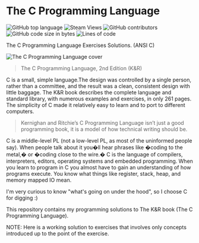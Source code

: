 # The C Programming Language

![GitHub top language](https://img.shields.io/github/languages/top/omerhassan/The_C_Programming_Language)
![Steam Views](https://img.shields.io/steam/views/100)
![GitHub contributors](https://img.shields.io/github/contributors/omerhassan/The_C_Programming_Language)
![GitHub code size in bytes](https://img.shields.io/github/languages/code-size/omerhassan/The_C_Programming_Language?color=lightgrey)
![Lines of code](https://img.shields.io/tokei/lines/github/omerhassan/The_C_Programming_Language?color=important)

The C Programming Language Exercises Solutions. (ANSI C)

![The C Programming Language cover](https://images-na.ssl-images-amazon.com/images/I/411ejyE8obL._SX377_BO1,204,203,200_.jpg)

> The C Programming Language, 2nd Edition (K&R)

C is a small, simple language.The design was controlled by a single person, rather than a committee,
and the result was a clean, consistent design with little baggage. The K&R book describes the
complete language and standard library, with numerous examples and exercises, in only 261 pages.
The simplicity of C made it relatively easy to learn and to port to different computers.

> Kernighan and Ritchie’s C Programming Language isn’t just a good programming book, it is a model of how technical writing should be.

C is a middle-level PL (not a low-level PL, as most of the uninformed people say). When people talk about it you�ll hear
phrases like �coding to the metal,� or �coding close to the wire.� C is the language of compilers, interpreters, editors, 
operating systems and embedded programming. When you learn to program in C you almost have to gain an understanding of how
programs execute. You know what things like register, stack, heap, and memory mapped IO mean.

I'm very curious to know "what's going on under the hood", so I choose C for digging :)

This repository contains my programming solutions to The K&R book (The C Programming Language).

NOTE: Here is a working solution to exercises that involves only concepts introduced up to the point of the exercise. 
